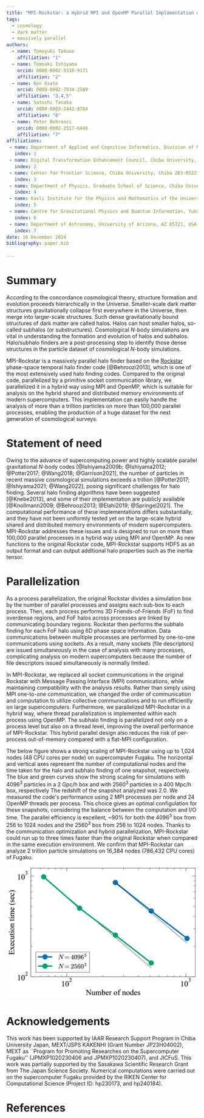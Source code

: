 ```yaml
---
title: "MPI-Rockstar: a Hybrid MPI and OpenMP Parallel Implementation of the Rockstar Halo finder"
tags:
  - cosmology
  - dark matter
  - massively parallel
authors:
  - name: Tomoyuki Tokuue 
    affiliation: "1"
  - name: Tomoaki Ishiyama
    orcid: 0000-0002-5316-9171
    affiliation: "2"
  - name: Ken Osato
    orcid: 0000-0002-7934-2569
    affiliation: "3,4,5"
  - name: Satoshi Tanaka
    orcid: 0000-0003-2442-8784
    affiliation: "6"
  - name: Peter Behroozi
    orcid: 0000-0002-2517-6446
    affiliation: "7"
affiliations:
 - name: Department of Applied and Cognitive Informatics, Division of Mathematics and Informatics, Graduate School of Science and Engineering, Chiba University, Chiba 263-8522, Japan
   index: 1
 - name: Digital Transformation Enhancement Council, Chiba University, Chiba 263-8522, Japan
   index: 2
 - name: Center for Frontier Science, Chiba University, Chiba 263-8522, Japan
   index: 3
 - name: Department of Physics, Graduate School of Science, Chiba University, Chiba 263-8522, Japan
   index: 4
 - name: Kavli Institute for the Physics and Mathematics of the Universe (WPI), The University of Tokyo, Kashiwa, Chiba 277-8583, Japan
   index: 5
 - name: Centre for Gravitational Physics and Quantum Information, Yukawa Institute for Theoretical Physics, Kyoto University, Kyoto 606-8502, Japan
   index: 6
 - name: Department of Astronomy, University of Arizona, AZ 85721, USA
   index: 7
date: 16 December 2024
bibliography: paper.bib

---
```


# Summary

According to the concordance cosmological theory, structure
formation and evolution proceeds hierarchically in the Universe.
Smaller-scale dark matter structures gravitationally collapse first
everywhere in the Universe, then merge into larger-scale structures.
Such dense gravitationally bound structures of dark matter are called
halos.  Halos can host smaller halos, so-called subhalos (or
substructures).  Cosmological $N$-body simulations are vital in
understanding the formation and evolution of halos and subhalos.
Halo/subhalo finders are a post-processing step to identify those dense
structures in the particle dataset of cosmological $N$-body
simulations.

MPI-Rockstar is a massively parallel halo finder
based on the [Rockstar](https://bitbucket.org/gfcstanford/rockstar/)
phase-space temporal halo finder code [@Behroozi2013], which is one of
the most extensively used halo finding codes.  Compared to the
original code, parallelized by a primitive socket communication
library, we parallelized it in a hybrid way using MPI and OpenMP,
which is suitable for analysis on the hybrid shared and distributed memory
environments of modern supercomputers.  This implementation can easily
handle the analysis of more than a trillion particles on more than
100,000 parallel processes, enabling the production of a huge dataset
for the next generation of cosmological surveys.


# Statement of need 

Owing to the advance of supercomputing power and highly scalable
parallel gravitational $N$-body codes [@Ishiyama2009b; @Ishiyama2012;
@Potter2017; @Wang2018; @Garrison2021], the number of particles in
recent massive cosmological simulations exceeds a trillion
[@Potter2017; @Ishiyama2021; @Wang2022], posing significant challenges
for halo finding.  Several halo finding algorithms have been
suggested [@Knebe2013], and some of their implementation are publicly
available [@Knollmann2009; @Behroozi2013; @Elahi2019; @Springel2021].
The computational performance of these implementations differs substantially,
and they have not been uniformly tested yet on the large-scale hybrid shared and distributed
memory environments of modern supercomputers.  MPI-Rockstar addresses
these issues and is designed to run on more than 100,000 parallel
processes in a hybrid way using MPI and OpenMP.  As new functions to
the original Rockstar code, MPI-Rockstar supports HDF5 as an output format and can
output additional halo properties such as the inertia tensor.


# Parallelization 

As a process parallelization, the original Rockstar divides a
simulation box by the number of parallel processes and assigns each
sub-box to each process.  Then, each process performs 3D
Friends-of-Friends (FoF) to find overdense regions, and FoF halos
across processes are linked by communicating boundary
regions. Rockstar then performs the subhalo finding for each FoF halo
using 6D phase space information.  Data communications between
multiple processes are performed by one-to-one communications using
sockets.  As a result, many sockets (file descriptors) are issued
simultaneously in the case of analysis with many processes, complicating
analysis on modern supercomputers because the number of file
descriptors issued simultaneously is normally limited. 

In MPI-Rockstar, we replaced all socket communications in the original
Rockstar with Message Passing Interface (MPI) communications, while
maintaining compatibility with the analysis results. Rather than
simply using MPI one-to-one communication, we changed the order of
communication and computation to utilize collective communications and
to run efficiently on large supercomputers. Furthermore, we
parallelized MPI-Rockstar in a hybrid way, where thread
parallelization is implemented within each process using OpenMP.  The
subhalo finding is parallelized not only on a process level but also
on a thread level, improving the overall performance of MPI-Rockstar.
This hybrid parallel design also reduces the risk of per-process
out-of-memory compared with a flat-MPI configuration.

The below figure shows a strong scaling of MPI-Rockstar using up to 1,024
nodes (48 CPU cores per node) on supercomputer Fugaku.  The horizontal
and vertical axes represent the number of computational nodes and the
time taken for the halo and subhalo finding of one snapshot,
respectively.  The blue and green curves show the strong scaling for simulations with
4096<sup>3</sup> particles in a 2 Gpc/h box and with 2560<sup>3</sup>
particles in a 400 Mpc/h box, respectively The redshift of the
snapshot analyzed was 2.0. 
We measured the code's performance using 2 MPI
processes per node and 24 OpenMP threads per process.
This choice gives an optimal configulation for these snapshots,
considering the balance between the computation and I/O time.
The parallel efficiency is excellent, 
~90% for both the 4096<sup>3</sup> box from 256 to 1024 nodes 
and the 2560<sup>3</sup> box from 256 to 1024 nodes.
Thanks to the communication optimization and hybrid parallelization,
MPI-Rockstar could run up to three times faster than the original
Rockstar when compared in the same execution environment.  We confirm
that MPI-Rockstar can analyze 2 trillion particle simulations on
16,384 nodes (786,432 CPU cores) of Fugaku.

![Strong scaling of MPI-Rockstar](./scale.png)


# Acknowledgements 

This work has been supported by IAAR Research Support Program in Chiba
University Japan, MEXT/JSPS KAKENHI (Grant Number JP23H04002), MEXT as
``Program for Promoting Researches on the Supercomputer Fugaku''
(JPMXP1020230406 and JPMXP1020230407), and JICFuS.  This work was
partially supported by the Sasakawa Scientific Research Grant from The
Japan Science Society.  Numerical computations were carried out on the
supercomputer Fugaku provided by the RIKEN Center for Computational
Science (Project ID: hp230173, and hp240184).


# References